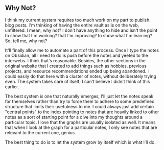 ## Why Not?
I think my current system requires too much work on my part to publish blog posts. I'm thinking of having the entire vault as is on the web, unfiltered. I mean, why not? I don't have anything to hide and isn't the point to show that I'm working? that I'm improving? to show what I'm learning? So, tell me, why not? 

It'll finally allow me to automate a part of this process. Once I type the notes on Obsidian, all I need to do is push before the notes and yeeted to the interwebs. I think that's reasonable. Besides, the other sections in the original website that I created to add things such as hobbies, previous projects, and resource recommendations ended up being abandoned. I could easily do that here with a cluster of notes, without deliberately trying even. The system takes care of itself; I can't believe I didn't think of this earlier. 

The best system is one that naturally emerges, I'll just let the notes speak for themselves rather than try to force them to adhere to some predefined structure that limits their usefulness to me. I could always just add certain "central points" to the index pointing to notes that are heavily linked to other notes as a sort of starting point for a dive into my thoughts around a particular topic. I love that the graphs are usually isolated as well. It means that when I look at the graph for a particular notes, I only see notes that are relevant to the current one, genius.

The best thing to do is to let the system grow by itself which is what I'll do.